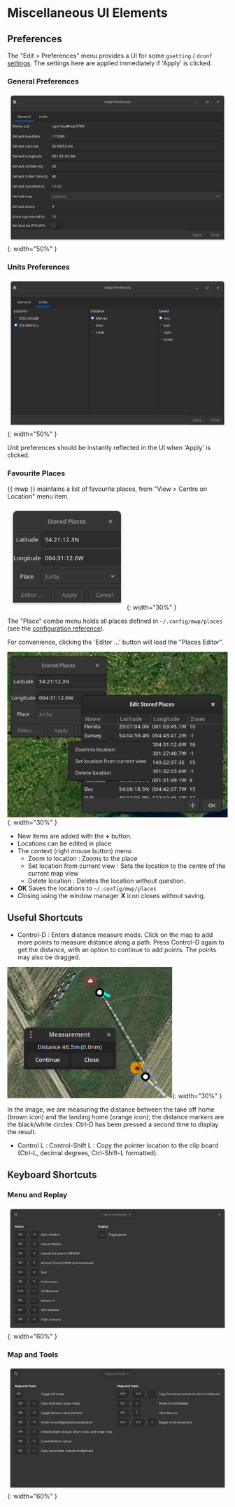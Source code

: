 # Miscellaneous UI Elements

## Preferences

The "Edit > Preferences" menu provides a UI for some `gsetting` / `dconf` [settings](mwp-Configuration.md). The settings here are applied immediately if 'Apply' is clicked.

### General Preferences

![genprefs](images/ui-prefs-1.png){: width="50%" }

### Units Preferences

![unitsprefs](images/ui-prefs-2.png){: width="50%" }

Unit preferences should be instantly reflected in the UI when 'Apply' is clicked.

### Favourite Places

{{ mwp }} maintains a list of favourite places, from "View > Centre on Location" menu item.

![places](images/ui-place-chooser.png){: width="30%" }

The "Place" combo menu holds all places defined in `~/.config/mwp/places` (see the [configuration reference](mwp-Configuration.md)).

For convenience, clicking the 'Editor ...' button will load the "Places Editor".

![placesedit](images/places-editor-menu.png){: width="30%" }

* New items are added with the **+** button.
* Locations can be edited in place
* The context (right mouse button) menu:
    * Zoom to location : Zooms to the place
	* Set location from current view : Sets the location to the centre of the current map view
	* Delete location : Deletes the location without question.
* **OK** Saves the locations to `~/.config/mwp/places`
* Closing using the window manager **X** icon closes without saving.


## Useful Shortcuts

* Control-D : Enters distance measure mode. Click on the map to add more points to measure distance along a path. Press Control-D again to get the distance, with an option to continue to add points. The points may also be dragged.

![measure](images/measure.png){: width="30%" }

In the image, we are measuring the distance between the take off home (brown icon) and the landing home (orange icon); the distance markers are the black/white circles. Ctrl-D has been pressed a second time to display the result.

* Control L : Control-Shift L : Copy the pointer location to the clip board (Ctrl-L, decimal degrees, Ctrl-Shift-L formatted).

## Keyboard Shortcuts

### Menu and Replay

![shortcuts00](images/sc00.png){: width="60%" }

### Map and Tools

![shortcuts01](images/sc01.png){: width="60%" }
